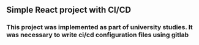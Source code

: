 ## Simple React project with CI/CD 
### This project was implemented as part of university studies. It was necessary to write ci/cd configuration files using gitlab
